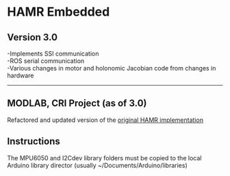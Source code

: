 # HAMR Embedded  
## Version 3.0
-Implements SSI communication  
-ROS serial communication  
-Various changes in motor and holonomic Jacobian code from changes in hardware  

----  
MODLAB, CRI Project (as of 3.0)
----
Refactored and updated version of the [original HAMR implementation](https://github.com/wangchr/HAMR)

## Instructions
The MPU6050 and I2Cdev library folders must be copied to the local Arduino
library director (usually ~/Documents/Arduino/libraries)
